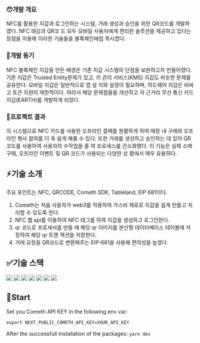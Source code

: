 ### 😯개발 개요

NFC를 활용한 지갑과 로그인하는 시스템, 거래 생성과 승인을 위한 QR코드를 개발하였다. NFC 태깅과 QR코
드 모두 모바일 사용자에게 편리한 솔루션을 제공하고 있다는 장점을 이용해 이러한 기술들을 블록체인에접
목시켰다.

### 🧐개발 동기

NFC 블록체인 지갑을 만든 배경은 기존 지갑 시스템의 단점을 보완하고자 만들어졌다. 기존 지갑은 Trusted
Entity문제가 있고, 키 관리 서비스(KMS) 지갑도 비슷한 문제를 공유한다. 모바일 지갑은 일반적으로 앱 설
치와 설정이 필요하며, 하드웨어 지갑은 비싸고 토큰 지원이 제한적이다. 따라서 해당 문제점들을 개선하고
자 근거리 무선 통신 카드 지갑(EARTH)를 개발하게 되었다.

### 🙂프로젝트 결과

이 시스템으로 NFC 카드를 사용한 오프라인 결제를 원활하게 하여 매장 내 구매와 오프라인 행사 참여를 더
욱 쉽게 해줄 수 있다. 또한 거래를 생성하고 승인하는 데 있어 QR 코드를 사용하여 사용자의 수작업을 줄
여 프로세스를 간소화했다. 이 기능은 실제 소매 구매, 오프라인 이벤트 및 QR 코드가 사용되는 다양한 상
황에서 매우 유용하다.

## ⚡기술 소개

주요 포인트는 NFC, QRCODE, Cometh SDK, Tableland, EIP 681이다.

1. Cometh는 처음 사용자가 web3를 적용하여 가스비 제로로 지갑을 쉽게 만들고 처리할 수 있도록 한다.
2. NFC 웹 api를 이용하여 NFC 태그를 하여 지갑을 생성하고 로그인한다.
3. qr 코드로 프로세서를 만들 때 해당 qr 이미지를 분산형 데이터베이스 테이블에 저장하여 해당 qr 트랜
   잭션을 저장한다.
4. 거래 요청을 QR코드로 변환해주는 EIP-681을 사용해 편의성을 높였다.

## ✅기술 스택

<img src="https://img.shields.io/badge/Next.js-000000?style=for-the-badge&logo=Next.js&logoColor=white">
<img src="https://img.shields.io/badge/Typescript-3178C6?style=for-the-badge&logo=TypeScript&logoColor=white">
<img src="https://img.shields.io/badge/TailwindCss-06B6D4?style=for-the-badge&logo=TailwindCss&logoColor=white">
<img src="https://img.shields.io/badge/ethers.js-1B1BAD?style=for-the-badge&logo=ethers.js&logoColor=white">
<img src="https://img.shields.io/badge/NFC API-002E5F?style=for-the-badge&logo=NFC&logoColor=white">
<img src="https://img.shields.io/badge/Cometh-11116D?style=for-the-badge&logo=TypeSrcript&logoColor=white">
<img src="https://img.shields.io/badge/Tableland-000000?style=for-the-badge&logo=TypeSrcript&logoColor=white">

## 🚩Start

Set you Cometh API KEY in the following env var:

```
export NEXT_PUBLIC_COMETH_API_KEY=YOUR_API_KEY
```

After the successfull installation of the packages: `yarn dev`
